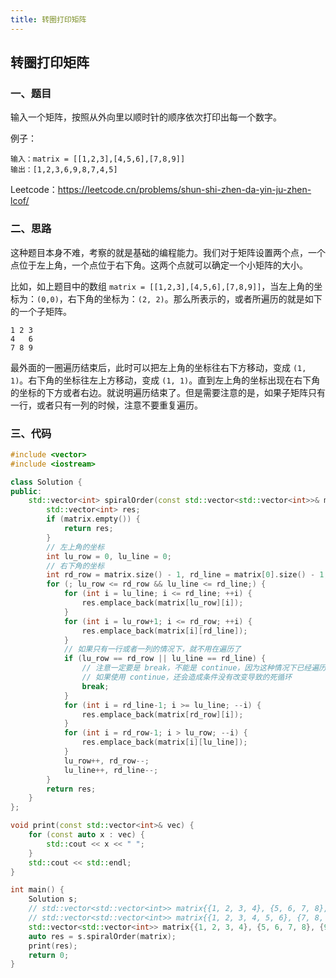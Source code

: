 ```yaml
---
title: 转圈打印矩阵
---
```


## 转圈打印矩阵

### 一、题目

输入一个矩阵，按照从外向里以顺时针的顺序依次打印出每一个数字。

例子：

```
输入：matrix = [[1,2,3],[4,5,6],[7,8,9]]
输出：[1,2,3,6,9,8,7,4,5]
```

Leetcode：https://leetcode.cn/problems/shun-shi-zhen-da-yin-ju-zhen-lcof/

### 二、思路

这种题目本身不难，考察的就是基础的编程能力。我们对于矩阵设置两个点，一个点位于左上角，一个点位于右下角。这两个点就可以确定一个小矩阵的大小。

比如，如上题目中的数组 `matrix = [[1,2,3],[4,5,6],[7,8,9]]`，当左上角的坐标为：`(0,0)`，右下角的坐标为：`(2, 2)`。那么所表示的，或者所遍历的就是如下的一个子矩阵。

```
1 2 3
4   6
7 8 9
```

最外面的一圈遍历结束后，此时可以把左上角的坐标往右下方移动，变成 `(1, 1)`。右下角的坐标往左上方移动，变成 `(1, 1)`。直到左上角的坐标出现在右下角的坐标的下方或者右边。就说明遍历结束了。但是需要注意的是，如果子矩阵只有一行，或者只有一列的时候，注意不要重复遍历。

### 三、代码

```c++
#include <vector>
#include <iostream>

class Solution {
public:
    std::vector<int> spiralOrder(const std::vector<std::vector<int>>& matrix) {
        std::vector<int> res;
        if (matrix.empty()) {
            return res;
        }
        // 左上角的坐标
        int lu_row = 0, lu_line = 0;
        // 右下角的坐标
        int rd_row = matrix.size() - 1, rd_line = matrix[0].size() - 1;
        for (; lu_row <= rd_row && lu_line <= rd_line;) {
            for (int i = lu_line; i <= rd_line; ++i) {
                res.emplace_back(matrix[lu_row][i]);
            }
            for (int i = lu_row+1; i <= rd_row; ++i) {
                res.emplace_back(matrix[i][rd_line]);
            }
            // 如果只有一行或者一列的情况下，就不用在遍历了
            if (lu_row == rd_row || lu_line == rd_line) {
                // 注意一定要是 break，不能是 continue，因为这种情况下已经遍历了中心哪一行/哪一列
                // 如果使用 continue，还会造成条件没有改变导致的死循环
                break;
            }
            for (int i = rd_line-1; i >= lu_line; --i) {
                res.emplace_back(matrix[rd_row][i]);
            }
            for (int i = rd_row-1; i > lu_row; --i) {
                res.emplace_back(matrix[i][lu_line]);
            }
            lu_row++, rd_row--;
            lu_line++, rd_line--;
        }
        return res;
    }
};

void print(const std::vector<int>& vec) {
    for (const auto x : vec) {
        std::cout << x << " ";
    }
    std::cout << std::endl;
}

int main() {
    Solution s;
    // std::vector<std::vector<int>> matrix{{1, 2, 3, 4}, {5, 6, 7, 8}, {9, 10, 11, 12}, {13, 14, 15, 16}};
    // std::vector<std::vector<int>> matrix{{1, 2, 3, 4, 5, 6}, {7, 8, 9, 10, 11, 12}};
    std::vector<std::vector<int>> matrix{{1, 2, 3, 4}, {5, 6, 7, 8}, {9, 10, 11, 12}};
    auto res = s.spiralOrder(matrix);
    print(res);
    return 0;
}
```















